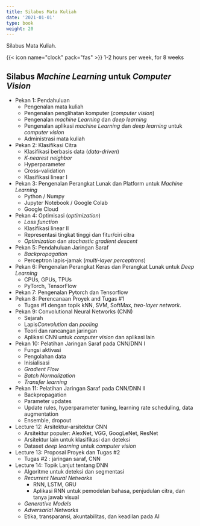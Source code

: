 ```yaml
---
title: Silabus Mata Kuliah
date: '2021-01-01'
type: book
weight: 20
---
```


Silabus Mata Kuliah.

<!--more-->

{{< icon name="clock" pack="fas" >}} 1-2 hours per week, for 8 weeks

## Silabus *Machine Learning* untuk *Computer Vision*

- Pekan 1: Pendahuluan
    - Pengenalan mata kuliah
    - Pengenalan penglihatan komputer (*computer vision*)
    - Pengenalan *machine Learning* dan *deep learning*
    - Pengenalan aplikasi *machine Learning* dan *deep learning* untuk *computer vision*
    - Administrasi mata kuliah
- Pekan 2: Klasifikasi Citra
    - Klasifikasi berbasis data (*data-driven*)
    - *K-nearest neighbor*
    - Hyperparameter
    - Cross-validation
    - Klasifikasi linear I
- Pekan 3: Pengenalan Perangkat Lunak dan Platform untuk *Machine Learning*
    - Python / Numpy
    - Jupyter Notebook / Google Colab
    - Google Cloud
- Pekan 4: Optimisasi (*optimization*)
    - *Loss function*
    - Klasifikasi linear II
    - Representasi tingkat tinggi dan fitur/ciri citra
    - *Optimization* dan *stochastic gradient descent*
- Pekan 5: Pendahuluan Jaringan Saraf
    - *Backpropagation*
    - Perceptron lapis-jamak (*multi-layer perceptrons*)
- Pekan 6: Pengenalan Perangkat Keras dan Perangkat Lunak untuk *Deep Learning*
    - CPUs, GPUs, TPUs
    - PyTorch, TensorFlow
- Pekan 7: Pengenalan Pytorch dan Tensorflow
- Pekan 8: Perencanaan Proyek and Tugas #1
    - Tugas #1 dengan topik kNN, SVM, SoftMax, *two-layer network*.
- Pekan 9: Convolutional Neural Networks (CNN)
    - Sejarah
    - Lapis*Convolution* dan *pooling*
    - Teori dan rancangan jaringan
    - Aplikasi CNN untuk *computer vision* dan aplikasi lain
- Pekan 10: Pelatihan Jaringan Saraf pada CNN/DNN I
    - Fungsi aktivasi
    - Pengolahan data
    - Inisialisasi
    - *Gradient Flow*
    - *Batch Normalization*
    - *Transfer learning*
- Pekan 11: Pelatihan Jaringan Saraf pada CNN/DNN II
    - Backpropagation
    - Parameter updates
    - Update rules, hyperparameter tuning, learning rate scheduling, data augmentation
    - Ensemble, dropout
- Lecture 12: Arsitektur-arsitektur CNN
    - Arsitektur populer: AlexNet, VGG, GoogLeNet, ResNet
    - Arsitektur lain untuk klasifikasi dan deteksi
    - Dataset *deep learning* untuk *computer vision*
- Lecture 13: Proposal Proyek dan Tugas #2
    - Tugas #2 : jaringan saraf, CNN
- Lecture 14: Topik Lanjut tentang DNN
    -  Algoritme untuk deteksi dan segmentasi
    - *Recurrent Neural Networks*
        - RNN, LSTM, GRU
        - Aplikasi RNN untuk pemodelan bahasa, penjudulan citra, dan tanya jawab visual
    - *Generative Models*
    - *Adversarial Networks*
    - Etika, transparansi, akuntabilitas, dan keadilan pada AI